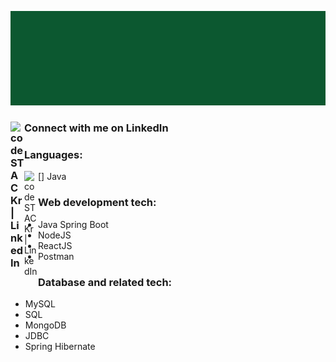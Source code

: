 ![Alt Text](https://github.com/fabdullah230/fabdullah230/blob/main/intro%20gif.gif)



### Connect with me on LinkedIn [<img align="left" alt="codeSTACKr | LinkedIn" width="22px" src="https://image.flaticon.com/icons/png/512/174/174857.png" />][linkedin]

[LinkedIn]: www.linkedin.com/in/fardin-abdullah-230

### Languages:
[<img align="left" alt="codeSTACKr | LinkedIn" width="22px" src="https://brandslogos.com/wp-content/uploads/images/java-logo.png" />] Java

### Web development tech:
- Java Spring Boot
- NodeJS
- ReactJS
- Postman

### Database and related tech:
- MySQL
- SQL
- MongoDB
- JDBC
- Spring Hibernate


<!--
**fabdullah230/fabdullah230** is a ✨ _special_ ✨ repository because its `README.md` (this file) appears on your GitHub profile.

Here are some ideas to get you started:

- 🔭 I’m currently working on ...
- 🌱 I’m currently learning ...
- 👯 I’m looking to collaborate on ...
- 🤔 I’m looking for help with ...
- 💬 Ask me about ...
- 📫 How to reach me: ...
- 😄 Pronouns: ...
- ⚡ Fun fact: ...
-->
